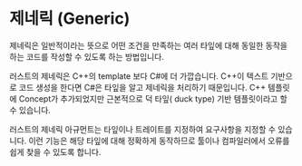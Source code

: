 # 제네릭 (Generic)

제네릭은 일반적이라는 뜻으로 어떤 조건을 만족하는 여러 타잎에 대해 동일한 동작을 하는 코드를 작성할 수 있도록 하는 방법입니다.&#x20;

러스트의 제네릭은 C++의 template 보다 C#에 더 가깝습니다. C++이 텍스트 기반으로 코드 생성을 한다면 C#은 타잎을 알고 제네릭을 처리하기 때문입니다. C++ 템플릿에 Concept가 추가되었지만 근본적으로 덕 타잎( duck type) 기반 템플릿이라고 할 수 있습니다.

러스트의 제네릭 아규먼트는 타잎이나 트레이트를 지정하여 요구사항을 지정할 수 있습니다. 이런 기능은 해당 타잎에 대해 정확하게 동작하므로 툴이나 컴파일러에서 오류를 쉽게 찾을 수 있도록 합니다.&#x20;
